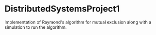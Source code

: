 # DistributedSystemsProject1
Implementation of Raymond's algorithm for mutual exclusion along with a simulation to run the algorithm.
